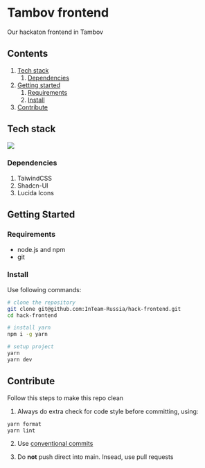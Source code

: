 # Tambov frontend

Our hackaton frontend in Tambov

## Contents

1. [Tech stack](#tech-stack)
   1. [Dependencies](#dependencies)
2. [Getting started](#getting-started)
   1. [Requirements](#requirements)
   2. [Install](#install)
3. [Contribute](#contribute)

## Tech stack

<img src="https://skillicons.dev/icons?i=svelte,typescript,tailwind,vite" />

### Dependencies

1. TaiwindCSS
2. Shadcn-UI
3. Lucida Icons

## Getting Started

### Requirements

- node.js and npm
- git

### Install

Use following commands:

```bash
# clone the repository
git clone git@github.com:InTeam-Russia/hack-frontend.git
cd hack-frontend

# install yarn
npm i -g yarn

# setup project
yarn
yarn dev
```

## Contribute

Follow this steps to make this repo clean

1. Always do extra check for code style before committing, using:

```bash
yarn format
yarn lint
```

2. Use [conventional commits](https://www.conventionalcommits.org/ru/v1.0.0/)

3. Do **not** push direct into main. Insead, use pull requests
